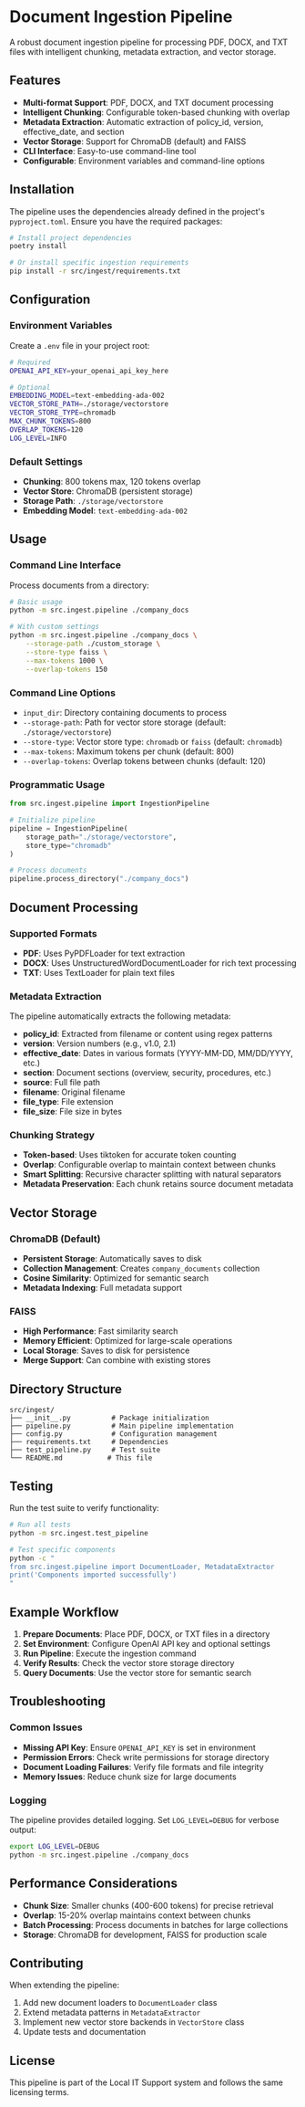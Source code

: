 # Document Ingestion Pipeline

A robust document ingestion pipeline for processing PDF, DOCX, and TXT files with intelligent chunking, metadata extraction, and vector storage.

## Features

- **Multi-format Support**: PDF, DOCX, and TXT document processing
- **Intelligent Chunking**: Configurable token-based chunking with overlap
- **Metadata Extraction**: Automatic extraction of policy_id, version, effective_date, and section
- **Vector Storage**: Support for ChromaDB (default) and FAISS
- **CLI Interface**: Easy-to-use command-line tool
- **Configurable**: Environment variables and command-line options

## Installation

The pipeline uses the dependencies already defined in the project's `pyproject.toml`. Ensure you have the required packages:

```bash
# Install project dependencies
poetry install

# Or install specific ingestion requirements
pip install -r src/ingest/requirements.txt
```

## Configuration

### Environment Variables

Create a `.env` file in your project root:

```bash
# Required
OPENAI_API_KEY=your_openai_api_key_here

# Optional
EMBEDDING_MODEL=text-embedding-ada-002
VECTOR_STORE_PATH=./storage/vectorstore
VECTOR_STORE_TYPE=chromadb
MAX_CHUNK_TOKENS=800
OVERLAP_TOKENS=120
LOG_LEVEL=INFO
```

### Default Settings

- **Chunking**: 800 tokens max, 120 tokens overlap
- **Vector Store**: ChromaDB (persistent storage)
- **Storage Path**: `./storage/vectorstore`
- **Embedding Model**: `text-embedding-ada-002`

## Usage

### Command Line Interface

Process documents from a directory:

```bash
# Basic usage
python -m src.ingest.pipeline ./company_docs

# With custom settings
python -m src.ingest.pipeline ./company_docs \
    --storage-path ./custom_storage \
    --store-type faiss \
    --max-tokens 1000 \
    --overlap-tokens 150
```

### Command Line Options

- `input_dir`: Directory containing documents to process
- `--storage-path`: Path for vector store storage (default: `./storage/vectorstore`)
- `--store-type`: Vector store type: `chromadb` or `faiss` (default: `chromadb`)
- `--max-tokens`: Maximum tokens per chunk (default: 800)
- `--overlap-tokens`: Overlap tokens between chunks (default: 120)

### Programmatic Usage

```python
from src.ingest.pipeline import IngestionPipeline

# Initialize pipeline
pipeline = IngestionPipeline(
    storage_path="./storage/vectorstore",
    store_type="chromadb"
)

# Process documents
pipeline.process_directory("./company_docs")
```

## Document Processing

### Supported Formats

- **PDF**: Uses PyPDFLoader for text extraction
- **DOCX**: Uses UnstructuredWordDocumentLoader for rich text processing
- **TXT**: Uses TextLoader for plain text files

### Metadata Extraction

The pipeline automatically extracts the following metadata:

- **policy_id**: Extracted from filename or content using regex patterns
- **version**: Version numbers (e.g., v1.0, 2.1)
- **effective_date**: Dates in various formats (YYYY-MM-DD, MM/DD/YYYY, etc.)
- **section**: Document sections (overview, security, procedures, etc.)
- **source**: Full file path
- **filename**: Original filename
- **file_type**: File extension
- **file_size**: File size in bytes

### Chunking Strategy

- **Token-based**: Uses tiktoken for accurate token counting
- **Overlap**: Configurable overlap to maintain context between chunks
- **Smart Splitting**: Recursive character splitting with natural separators
- **Metadata Preservation**: Each chunk retains source document metadata

## Vector Storage

### ChromaDB (Default)

- **Persistent Storage**: Automatically saves to disk
- **Collection Management**: Creates `company_documents` collection
- **Cosine Similarity**: Optimized for semantic search
- **Metadata Indexing**: Full metadata support

### FAISS

- **High Performance**: Fast similarity search
- **Memory Efficient**: Optimized for large-scale operations
- **Local Storage**: Saves to disk for persistence
- **Merge Support**: Can combine with existing stores

## Directory Structure

```
src/ingest/
├── __init__.py          # Package initialization
├── pipeline.py          # Main pipeline implementation
├── config.py            # Configuration management
├── requirements.txt     # Dependencies
├── test_pipeline.py     # Test suite
└── README.md           # This file
```

## Testing

Run the test suite to verify functionality:

```bash
# Run all tests
python -m src.ingest.test_pipeline

# Test specific components
python -c "
from src.ingest.pipeline import DocumentLoader, MetadataExtractor
print('Components imported successfully')
"
```

## Example Workflow

1. **Prepare Documents**: Place PDF, DOCX, or TXT files in a directory
2. **Set Environment**: Configure OpenAI API key and optional settings
3. **Run Pipeline**: Execute the ingestion command
4. **Verify Results**: Check the vector store storage directory
5. **Query Documents**: Use the vector store for semantic search

## Troubleshooting

### Common Issues

- **Missing API Key**: Ensure `OPENAI_API_KEY` is set in environment
- **Permission Errors**: Check write permissions for storage directory
- **Document Loading Failures**: Verify file formats and file integrity
- **Memory Issues**: Reduce chunk size for large documents

### Logging

The pipeline provides detailed logging. Set `LOG_LEVEL=DEBUG` for verbose output:

```bash
export LOG_LEVEL=DEBUG
python -m src.ingest.pipeline ./company_docs
```

## Performance Considerations

- **Chunk Size**: Smaller chunks (400-600 tokens) for precise retrieval
- **Overlap**: 15-20% overlap maintains context between chunks
- **Batch Processing**: Process documents in batches for large collections
- **Storage**: ChromaDB for development, FAISS for production scale

## Contributing

When extending the pipeline:

1. Add new document loaders to `DocumentLoader` class
2. Extend metadata patterns in `MetadataExtractor`
3. Implement new vector store backends in `VectorStore` class
4. Update tests and documentation

## License

This pipeline is part of the Local IT Support system and follows the same licensing terms.
